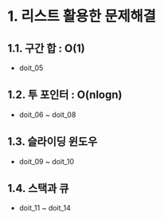 # 1. 리스트 활용한 문제해결
## 1.1. 구간 합 : O(1)
- doit_05
## 1.2. 투 포인터 : O(nlogn)
- doit_06 ~ doit_08
## 1.3. 슬라이딩 윈도우
- doit_09 ~ doit_10
## 1.4. 스택과 큐
- doit_11 ~ doit_14
